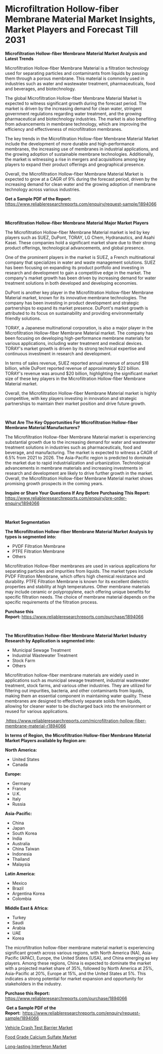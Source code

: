 <p><h1>Microfiltration Hollow-fiber Membrane Material Market Insights, Market Players and Forecast Till 2031</h1></p><p><strong>Microfiltration Hollow-fiber Membrane Material Market Analysis and Latest Trends</strong></p>
<p><p>Microfiltration Hollow-fiber Membrane Material is a filtration technology used for separating particles and contaminants from liquids by passing them through a porous membrane. This material is commonly used in industries such as water and wastewater treatment, pharmaceuticals, food and beverages, and biotechnology.</p><p>The global Microfiltration Hollow-fiber Membrane Material Market is expected to witness significant growth during the forecast period. The market is driven by the increasing demand for clean water, stringent government regulations regarding water treatment, and the growing pharmaceutical and biotechnology industries. The market is also benefiting from advancements in membrane technology, which are improving the efficiency and effectiveness of microfiltration membranes.</p><p>The key trends in the Microfiltration Hollow-fiber Membrane Material Market include the development of more durable and high-performance membranes, the increasing use of membranes in industrial applications, and the growing adoption of sustainable membrane technologies. Additionally, the market is witnessing a rise in mergers and acquisitions among key players to expand their product offerings and geographical presence.</p><p>Overall, the Microfiltration Hollow-fiber Membrane Material Market is expected to grow at a CAGR of 9% during the forecast period, driven by the increasing demand for clean water and the growing adoption of membrane technology across various industries.</p></p>
<p><strong>Get a Sample PDF of the Report:&nbsp;</strong> <a href="https://www.reliableresearchreports.com/enquiry/request-sample/1894066">https://www.reliableresearchreports.com/enquiry/request-sample/1894066</a></p>
<p>&nbsp;</p>
<p><strong>Microfiltration Hollow-fiber Membrane Material Major Market Players</strong></p>
<p><p>The Microfiltration Hollow-fiber Membrane Material market is led by key players such as SUEZ, DuPont, TORAY, LG Chem, Hydranautics, and Asahi Kasei. These companies hold a significant market share due to their strong product offerings, technological advancements, and global presence. </p><p>One of the prominent players in the market is SUEZ, a French multinational company that specializes in water and waste management solutions. SUEZ has been focusing on expanding its product portfolio and investing in research and development to gain a competitive edge in the market. The company's market growth has been driven by increasing demand for water treatment solutions in both developed and developing economies.</p><p>DuPont is another key player in the Microfiltration Hollow-fiber Membrane Material market, known for its innovative membrane technologies. The company has been investing in product development and strategic partnerships to expand its market presence. DuPont's market growth is attributed to its focus on sustainability and providing environmentally friendly solutions.</p><p>TORAY, a Japanese multinational corporation, is also a major player in the Microfiltration Hollow-fiber Membrane Material market. The company has been focusing on developing high-performance membrane materials for various applications, including water treatment and medical devices. TORAY's market growth is driven by its strong technical expertise and continuous investment in research and development.</p><p>In terms of sales revenue, SUEZ reported annual revenue of around $18 billion, while DuPont reported revenue of approximately $22 billion. TORAY's revenue was around $20 billion, highlighting the significant market size of these key players in the Microfiltration Hollow-fiber Membrane Material market. </p><p>Overall, the Microfiltration Hollow-fiber Membrane Material market is highly competitive, with key players investing in innovation and strategic partnerships to maintain their market position and drive future growth.</p></p>
<p>&nbsp;</p>
<p><strong>What Are The Key Opportunities For Microfiltration Hollow-fiber Membrane Material Manufacturers?</strong></p>
<p><p>The Microfiltration Hollow-fiber Membrane Material market is experiencing substantial growth due to the increasing demand for water and wastewater treatment solutions in industries such as pharmaceuticals, food and beverage, and manufacturing. The market is expected to witness a CAGR of 6.5% from 2021 to 2026. The Asia-Pacific region is predicted to dominate the market due to rapid industrialization and urbanization. Technological advancements in membrane materials and increasing investments in research and development are likely to drive further growth in the market. Overall, the Microfiltration Hollow-fiber Membrane Material market shows promising growth prospects in the coming years.</p></p>
<p><strong>Inquire or Share Your Questions If Any Before Purchasing This Report:</strong> <a href="https://www.reliableresearchreports.com/enquiry/pre-order-enquiry/1894066">https://www.reliableresearchreports.com/enquiry/pre-order-enquiry/1894066</a></p>
<p>&nbsp;</p>
<p><strong>Market Segmentation</strong></p>
<p><strong>The Microfiltration Hollow-fiber Membrane Material Market Analysis by types is segmented into:</strong></p>
<p><ul><li>PVDF Filtration Membrane</li><li>PTFE Filtration Membrane</li><li>Others</li></ul></p>
<p><p>Microfiltration Hollow-fiber membranes are used in various applications for separating particles and impurities from liquids. The market types include PVDF Filtration Membrane, which offers high chemical resistance and durability. PTFE Filtration Membrane is known for its excellent dielectric properties and stability at high temperatures. Other membrane materials may include ceramic or polypropylene, each offering unique benefits for specific filtration needs. The choice of membrane material depends on the specific requirements of the filtration process.</p></p>
<p><strong>Purchase this Report:&nbsp;</strong><a href="https://www.reliableresearchreports.com/purchase/1894066">https://www.reliableresearchreports.com/purchase/1894066</a></p>
<p>&nbsp;</p>
<p><strong>The Microfiltration Hollow-fiber Membrane Material Market Industry Research by Application is segmented into:</strong></p>
<p><ul><li>Municipal Sewage Treatment</li><li>Industrial Wastewater Treatment</li><li>Stock Farm</li><li>Others</li></ul></p>
<p><p>Microfiltration hollow-fiber membrane materials are widely used in applications such as municipal sewage treatment, industrial wastewater treatment, stock farms, and various other industries. They are utilized for filtering out impurities, bacteria, and other contaminants from liquids, making them an essential component in maintaining water quality. These membranes are designed to effectively separate solids from liquids, allowing for cleaner water to be discharged back into the environment or reused for various applications.</p></p>
<p><a href="https://www.reliableresearchreports.com/microfiltration-hollow-fiber-membrane-material-r1894066">&nbsp;https://www.reliableresearchreports.com/microfiltration-hollow-fiber-membrane-material-r1894066</a></p>
<p><strong>In terms of Region, the Microfiltration Hollow-fiber Membrane Material Market Players available by Region are:</strong></p>
<p>
    <p> <strong> North America: </strong>
        <ul>
            <li>United States</li>
            <li>Canada</li>
        </ul>
        </p> 
    <p> <strong> Europe: </strong>
        <ul>
            <li>Germany</li>
            <li>France</li>
            <li>U.K.</li>
            <li>Italy</li>
            <li>Russia</li>
        </ul>
        </p> 
    <p> <strong> Asia-Pacific: </strong>
        <ul>
            <li>China</li>
            <li>Japan</li>
            <li>South Korea</li>
            <li>India</li>
            <li>Australia</li>
            <li>China Taiwan</li>
            <li>Indonesia</li>
            <li>Thailand</li>
            <li>Malaysia</li>
        </ul>
        </p> 
    <p> <strong> Latin America: </strong>
        <ul>
            <li>Mexico</li>
            <li>Brazil</li>
            <li>Argentina Korea</li>
            <li>Colombia</li>
        </ul>
        </p> 
    <p> <strong> Middle East & Africa: </strong>
        <ul>
            <li>Turkey</li>
            <li>Saudi</li>
            <li>Arabia</li>
            <li>UAE</li>
            <li>Korea</li>
        </ul>
    </p>
    </p>
<p><p>The microfiltration hollow-fiber membrane material market is experiencing significant growth across various regions, with North America (NA), Asia-Pacific (APAC), Europe, the United States (USA), and China emerging as key players. Among these regions, China is expected to dominate the market with a projected market share of 35%, followed by North America at 25%, Asia-Pacific at 20%, Europe at 15%, and the United States at 5%. This indicates a strong potential for market expansion and opportunity for stakeholders in the industry.</p></p>
<p><strong>Purchase this Report: </strong><a href="https://www.reliableresearchreports.com/purchase/1894066">https://www.reliableresearchreports.com/purchase/1894066</a></p>
<p>&nbsp;<strong>Get a Sample PDF of the Report:&nbsp;&nbsp;</strong><a href="https://www.reliableresearchreports.com/enquiry/request-sample/1894066">https://www.reliableresearchreports.com/enquiry/request-sample/1894066</a></p>
<p><strong></strong></p>
<p><p><a href="https://view.publitas.com/reportprime-1/vehicle-crash-test-barrier-market-emerging-trends-and-future-prospects-for-period-from-2024-to-2031/">Vehicle Crash Test Barrier Market</a></p><p><a href="https://github.com/niyotibauri9/Market-Research-Report-List-1/blob/main/food-grade-calcium-sulfate-market.md">Food Grade Calcium Sulfate Market</a></p><p><a href="https://github.com/sofayahoo2023/Market-Research-Report-List-5/blob/main/long-lasting-interferon-market.md">Long-lasting Interferon Market</a></p></p>